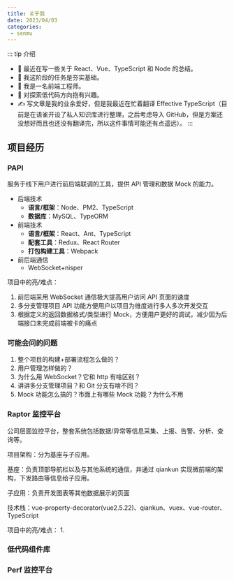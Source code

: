 ```yaml
---
title: 关于我
date: 2023/04/03
categories:
 - senmu
---
```


::: tip 介绍
- 🔭 最近在写一些关于 React、Vue、TypeScript 和 Node 的总结。
- 🤔 我这阶段的任务是夯实基础。
- 💼 我是一名前端工程师。
- 🌱 对探索低代码方向抱有兴趣。
- ✍️ 写文章是我的业余爱好，但是我最近在忙着翻译 Effective TypeScript（目前是在语雀开设了私人知识库进行整理，之后考虑导入 GitHub，但是方案还没想好而且也还没有翻译完，所以这件事情可能还有点遥远）。
:::

## 项目经历

### PAPI

服务于线下用户进行前后端联调的工具，提供 API 管理和数据 Mock 的能力。

* 后端技术
  - **语言/框架**：Node、PM2、TypeScript
  - **数据库**：MySQL、TypeORM
* 前端技术
  - **语言/框架**：React、Ant、TypeScript
  - **配套工具**：Redux、React Router
  - **打包构建工具**：Webpack
* 前后端通信
  - WebSocket+nisper

项目中的亮/难点：
1. 前后端采用 WebSocket 通信极大提高用户访问 API 页面的速度
2. 多分支管理项目 API 功能方便用户以项目为维度进行多人多次开发交互
3. 根据定义的返回数据格式/类型进行 Mock，方便用户更好的调试，减少因为后端接口未完成前端被卡的痛点

### 可能会问的问题

1. 整个项目的构建+部署流程怎么做的？
2. 用户管理怎样做的？
3. 为什么用 WebSocket？它和 http 有啥区别？
4. 讲讲多分支管理项目？和 Git 分支有啥不同？
5. Mock 功能怎么搞的？市面上有哪些 Mock 功能？为什么不用

### Raptor 监控平台

公司层面监控平台，整套系统包括数据/异常等信息采集、上报、告警、分析、查询等。

项目架构：分为基座与子应用。

基座：负责顶部导航栏以及与其他系统的通信，并通过 qiankun 实现微前端的架构，下发路由等信息给子应用。

子应用：负责开发图表等其他数据展示的页面

技术栈：vue-property-decorator(vue2.5.22)、qiankun、vuex、vue-router、TypeScript

项目中的亮/难点：
1. 

### 低代码组件库

### Perf 监控平台


